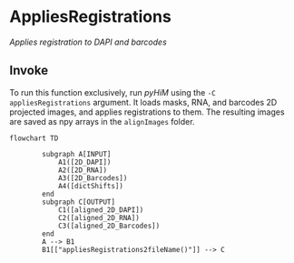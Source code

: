 # AppliesRegistrations
*Applies registration to DAPI and barcodes*

## Invoke
To run this function exclusively, run *pyHiM* using the ``` -C appliesRegistrations ``` argument. It loads masks, RNA, and barcodes 2D projected images, and applies registrations to them. The resulting images are saved as npy arrays in the ```alignImages``` folder.  

```{mermaid}
flowchart TD

		subgraph A[INPUT]
			A1([2D_DAPI])
			A2([2D_RNA])
			A3([2D_Barcodes])
			A4([dictShifts])
		end
		subgraph C[OUTPUT]
			C1([aligned_2D_DAPI])
			C2([aligned_2D_RNA])
			C3([aligned_2D_Barcodes])
		end
		A --> B1
		B1[["appliesRegistrations2fileName()"]] --> C
	
```

